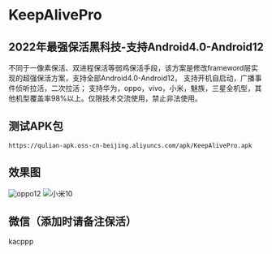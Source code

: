 # KeepAlivePro
## 2022年最强保活黑科技-支持Android4.0-Android12
不同于一像素保活、双进程保活等弱鸡保活手段，该方案是修改frameword层实现的超强保活方案，支持全部Android4.0-Android12， 支持开机自启动，广播事件侦听拉活，二次拉活；
支持华为，oppo，vivo，小米，魅族，三星全机型，其他机型覆盖率98%以上。仅限技术交流使用，禁止非法使用。



## 测试APK包
```
https://qulian-apk.oss-cn-beijing.aliyuncs.com/apk/KeepAlivePro.apk

```
## 效果图

![oppo12](https://qulian-apk.oss-cn-beijing.aliyuncs.com/apk/oppo.gif)
![小米10](https://qulian-apk.oss-cn-beijing.aliyuncs.com/apk/xiaomi.gif)


## 微信（添加时请备注保活）

kacppp





